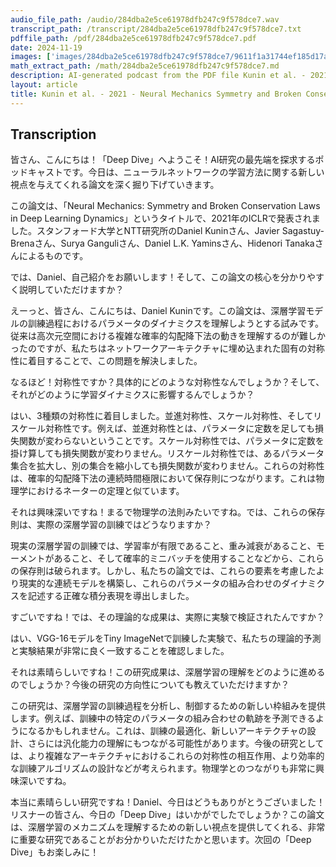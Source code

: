 ```yaml
---
audio_file_path: /audio/284dba2e5ce61978dfb247c9f578dce7.wav
transcript_path: /transcript/284dba2e5ce61978dfb247c9f578dce7.txt
pdffile_path: /pdf/284dba2e5ce61978dfb247c9f578dce7.pdf
date: 2024-11-19
images: ['images/284dba2e5ce61978dfb247c9f578dce7/9611f1a31744ef185d17a5efc657d30aa03cd6ac5e43e830fb72b6d26fd21f87.jpg', 'images/284dba2e5ce61978dfb247c9f578dce7/b5792ebd41e3a09fb52a5c30e3728db8ee02a0452a3da246702703d8110bd0d0.jpg', 'images/284dba2e5ce61978dfb247c9f578dce7/1db3c82228ccdc3dd434c8b7549b55fddb41f0334fab520a3a900ffb73e7b0ea.jpg', 'images/284dba2e5ce61978dfb247c9f578dce7/1aa0c83930f5b11a08abd9f4ef2bba3bbf711d71d767327b1da25c8722ff5e9e.jpg', 'images/284dba2e5ce61978dfb247c9f578dce7/25a650adcbe508c317420780f53c105276de8823aa2fad1a21ab9c94da8b354d.jpg', 'images/284dba2e5ce61978dfb247c9f578dce7/56b7b6aca494289519247d9d86d8abf7e23048a225b222387f69d3f8e5fde8a3.jpg', 'images/284dba2e5ce61978dfb247c9f578dce7/340f7a7c9289ed65cd3fb6c1f735dae28695e5815543fbd4cbf7954cb1ad67bb.jpg', 'images/284dba2e5ce61978dfb247c9f578dce7/87b0eaca0e352fe0c3eab39a0b07189be88ab19cabb0312a83094b645c59a933.jpg', 'images/284dba2e5ce61978dfb247c9f578dce7/cd487794b6a155595d774dd8e5e2f0cb05a52b492706ee17021654f5a33b39b7.jpg', 'images/284dba2e5ce61978dfb247c9f578dce7/1b8a07ea2e06702d8f4bf301110ed7ee17edd815df4cab59e39ece2330ffba32.jpg', 'images/284dba2e5ce61978dfb247c9f578dce7/799b95e6aa7b43e575c17b1ec989deb51c72d12323bca9b24e2da7deead4014a.jpg', 'images/284dba2e5ce61978dfb247c9f578dce7/345fad475b69c833aaa12ffcb24c09500e758159a32f1f1e676920383757f5a9.jpg', 'images/284dba2e5ce61978dfb247c9f578dce7/33e3f567f7bb1b2a0167caec48555fcd2a4a0d09b9ef8569aad3f4b4b4ec0217.jpg', 'images/284dba2e5ce61978dfb247c9f578dce7/bd370e060929565fbea71effaf60c1fa4f69535a0678d252326a5a5527da3f11.jpg', 'images/284dba2e5ce61978dfb247c9f578dce7/7f820aff3d61311304dfdbbccfd810e460dd8dbf5f319c3a4958acd7df626d9b.jpg', 'images/284dba2e5ce61978dfb247c9f578dce7/2a35d3cfbf02820ea917dfe0d3223136046e05e0722a5b184481679e8200adb6.jpg', 'images/284dba2e5ce61978dfb247c9f578dce7/c6776c85cc8b307264c28ccb21fedce872f9b1c1ee63296ac48c4e33a5344cd7.jpg', 'images/284dba2e5ce61978dfb247c9f578dce7/3a5e6ab2ba2d6f437bd115fb1890a279a4b59f84b357a96179fb6b697fefcf6e.jpg', 'images/284dba2e5ce61978dfb247c9f578dce7/221c57fa903016b4e1e24530745ca8a9b49b21080056846d0821282222c73fec.jpg', 'images/284dba2e5ce61978dfb247c9f578dce7/cd3ee4481ec4fc2af81375ec67e523a2eb855515f0a468be9aec7292bd7a03ce.jpg', 'images/284dba2e5ce61978dfb247c9f578dce7/923947c7359ba88d4d65b1dc281272fed496a9776ce6c3f4a12b79eddd9d0259.jpg', 'images/284dba2e5ce61978dfb247c9f578dce7/15e96b5fd49c9a768069c017262eead3ffe536c4d4098921538fd4e1bded589d.jpg']
math_extract_path: /math/284dba2e5ce61978dfb247c9f578dce7.md
description: AI-generated podcast from the PDF file Kunin et al. - 2021 - Neural Mechanics Symmetry and Broken Conservation_JP / 284dba2e5ce61978dfb247c9f578dce7
layout: article
title: Kunin et al. - 2021 - Neural Mechanics Symmetry and Broken Conservation_JP
---
```


## Transcription
皆さん、こんにちは！「Deep Dive」へようこそ！AI研究の最先端を探求するポッドキャストです。今日は、ニューラルネットワークの学習方法に関する新しい視点を与えてくれる論文を深く掘り下げていきます。

この論文は、「Neural Mechanics: Symmetry and Broken Conservation Laws in Deep Learning Dynamics」というタイトルで、2021年のICLRで発表されました。スタンフォード大学とNTT研究所のDaniel Kuninさん、Javier Sagastuy-Brenaさん、Surya Ganguliさん、Daniel L.K. Yaminsさん、Hidenori Tanakaさんによるものです。

では、Daniel、自己紹介をお願いします！そして、この論文の核心を分かりやすく説明していただけますか？

えーっと、皆さん、こんにちは、Daniel Kuninです。この論文は、深層学習モデルの訓練過程におけるパラメータのダイナミクスを理解しようとする試みです。従来は高次元空間における複雑な確率的勾配降下法の動きを理解するのが難しかったのですが、私たちはネットワークアーキテクチャに埋め込まれた固有の対称性に着目することで、この問題を解決しました。

なるほど！対称性ですか？具体的にどのような対称性なんでしょうか？そして、それがどのように学習ダイナミクスに影響するんでしょうか？

はい、3種類の対称性に着目しました。並進対称性、スケール対称性、そしてリスケール対称性です。例えば、並進対称性とは、パラメータに定数を足しても損失関数が変わらないということです。スケール対称性では、パラメータに定数を掛け算しても損失関数が変わりません。リスケール対称性では、あるパラメータ集合を拡大し、別の集合を縮小しても損失関数が変わりません。これらの対称性は、確率的勾配降下法の連続時間極限において保存則につながります。これは物理学におけるネーターの定理と似ています。

それは興味深いですね！まるで物理学の法則みたいですね。では、これらの保存則は、実際の深層学習の訓練ではどうなりますか？

現実の深層学習の訓練では、学習率が有限であること、重み減衰があること、モーメントがあること、そして確率的ミニバッチを使用することなどから、これらの保存則は破られます。しかし、私たちの論文では、これらの要素を考慮したより現実的な連続モデルを構築し、これらのパラメータの組み合わせのダイナミクスを記述する正確な積分表現を導出しました。

すごいですね！では、その理論的な成果は、実際に実験で検証されたんですか？

はい、VGG-16モデルをTiny ImageNetで訓練した実験で、私たちの理論的予測と実験結果が非常に良く一致することを確認しました。

それは素晴らしいですね！この研究成果は、深層学習の理解をどのように進めるのでしょうか？今後の研究の方向性についても教えていただけますか？

この研究は、深層学習の訓練過程を分析し、制御するための新しい枠組みを提供します。例えば、訓練中の特定のパラメータの組み合わせの軌跡を予測できるようになるかもしれません。これは、訓練の最適化、新しいアーキテクチャの設計、さらには汎化能力の理解にもつながる可能性があります。今後の研究としては、より複雑なアーキテクチャにおけるこれらの対称性の相互作用、より効率的な訓練アルゴリズムの設計などが考えられます。物理学とのつながりも非常に興味深いですね。

本当に素晴らしい研究ですね！Daniel、今日はどうもありがとうございました！リスナーの皆さん、今日の「Deep Dive」はいかがでしたでしょうか？この論文は、深層学習のメカニズムを理解するための新しい視点を提供してくれる、非常に重要な研究であることがお分かりいただけたかと思います。次回の「Deep Dive」もお楽しみに！





